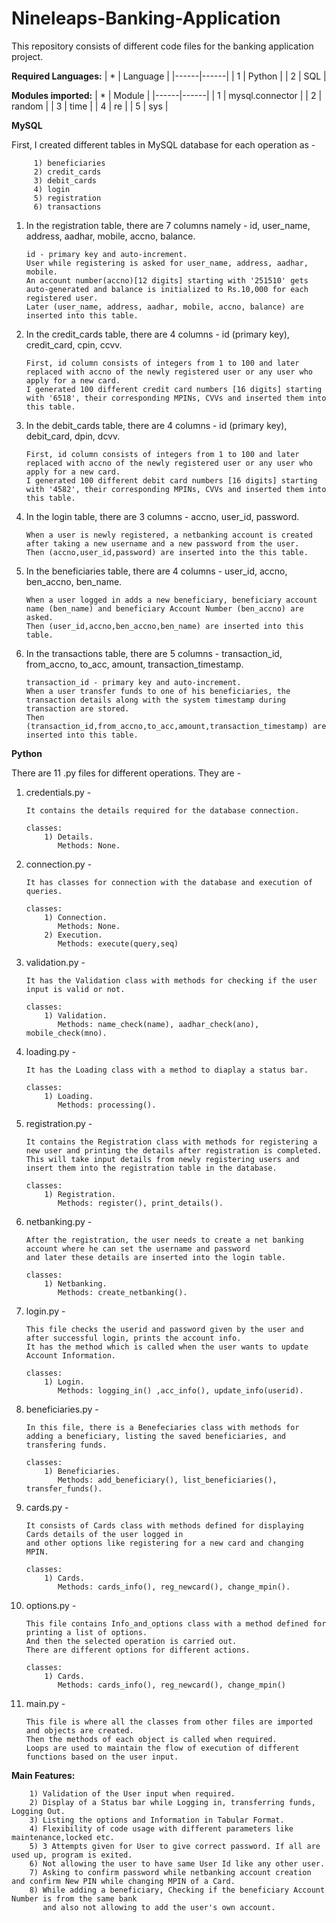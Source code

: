 # Nineleaps-Banking-Application

This repository consists of different code files for the banking application project.

**Required Languages:**
| * | Language |
|------|------|
| 1 | Python |
| 2 | SQL |

**Modules imported:**
| * | Module |
|------|------|
| 1 | mysql.connector |
| 2 | random |
| 3 | time |
| 4 | re |
| 5 | sys |

**MySQL**

First, I created different tables in MySQL database for each operation as -

         1) beneficiaries
         2) credit_cards
         3) debit_cards
         4) login
         5) registration
         6) transactions

1) In the registration table, there are 7 columns namely - id, user_name, address, aadhar, mobile, accno, balance.

       id - primary key and auto-increment.
       User while registering is asked for user_name, address, aadhar, mobile.
       An account number(accno)[12 digits] starting with '251510' gets auto-generated and balance is initialized to Rs.10,000 for each registered user.
       Later (user_name, address, aadhar, mobile, accno, balance) are inserted into this table.
       
2) In the credit_cards table, there are 4 columns - id (primary key), credit_card, cpin, ccvv.

       First, id column consists of integers from 1 to 100 and later replaced with accno of the newly registered user or any user who apply for a new card.
       I generated 100 different credit card numbers [16 digits] starting with '6518', their corresponding MPINs, CVVs and inserted them into this table.
       
3) In the debit_cards table, there are 4 columns - id (primary key), debit_card, dpin, dcvv.

       First, id column consists of integers from 1 to 100 and later replaced with accno of the newly registered user or any user who apply for a new card.
       I generated 100 different debit card numbers [16 digits] starting with '4582', their corresponding MPINs, CVVs and inserted them into this table.
       
4) In the login table, there are 3 columns - accno, user_id, password.

       When a user is newly registered, a netbanking account is created after taking a new username and a new password from the user.
       Then (accno,user_id,password) are inserted into the this table.
       
5) In the beneficiaries table, there are 4 columns - user_id, accno, ben_accno, ben_name.

       When a user logged in adds a new beneficiary, beneficiary account name (ben_name) and beneficiary Account Number (ben_accno) are asked.
       Then (user_id,accno,ben_accno,ben_name) are inserted into this table.
       
6) In the transactions table, there are 5 columns - transaction_id, from_accno, to_acc, amount, transaction_timestamp.

       transaction_id - primary key and auto-increment.
       When a user transfer funds to one of his beneficiaries, the transaction details along with the system timestamp during transaction are stored.
       Then (transaction_id,from_accno,to_acc,amount,transaction_timestamp) are inserted into this table.

**Python**

There are 11 .py files for different operations. They are -

1) credentials.py -

       It contains the details required for the database connection.

       classes:
           1) Details.
              Methods: None.
2) connection.py -

       It has classes for connection with the database and execution of queries.

       classes:
           1) Connection.
              Methods: None.
           2) Execution.
              Methods: execute(query,seq)
3) validation.py -

       It has the Validation class with methods for checking if the user input is valid or not.

       classes:
           1) Validation.
              Methods: name_check(name), aadhar_check(ano), mobile_check(mno).
4) loading.py -

       It has the Loading class with a method to diaplay a status bar.

       classes:
           1) Loading.
              Methods: processing().
5) registration.py -

       It contains the Registration class with methods for registering a new user and printing the details after registration is completed.
       This will take input details from newly registering users and insert them into the registration table in the database.

       classes:
           1) Registration.
              Methods: register(), print_details().
6) netbanking.py -

       After the registration, the user needs to create a net banking account where he can set the username and password
       and later these details are inserted into the login table.

       classes:
           1) Netbanking.
              Methods: create_netbanking().
7) login.py -

       This file checks the userid and password given by the user and after successful login, prints the account info.
       It has the method which is called when the user wants to update Account Information.

       classes:
           1) Login.
              Methods: logging_in() ,acc_info(), update_info(userid).
8) beneficiaries.py -

       In this file, there is a Benefeciaries class with methods for adding a beneficiary, listing the saved beneficiaries, and transfering funds.

       classes:
           1) Beneficiaries.
              Methods: add_beneficiary(), list_beneficiaries(), transfer_funds().
9) cards.py -

       It consists of Cards class with methods defined for displaying Cards details of the user logged in
       and other options like registering for a new card and changing MPIN.

       classes:
           1) Cards.
              Methods: cards_info(), reg_newcard(), change_mpin().
10) options.py -

        This file contains Info_and_options class with a method defined for printing a list of options.
        And then the selected operation is carried out.
        There are different options for different actions.

        classes:
            1) Cards.
               Methods: cards_info(), reg_newcard(), change_mpin()
11) main.py -

        This file is where all the classes from other files are imported and objects are created.
        Then the methods of each object is called when required.
        Loops are used to maintain the flow of execution of different functions based on the user input.

**Main Features:**

        1) Validation of the User input when required.
        2) Display of a Status bar while Logging in, transferring funds, Logging Out.
        3) Listing the options and Information in Tabular Format.
        4) Flexibility of code usage with different parameters like maintenance,locked etc.
        5) 3 Attempts given for User to give correct password. If all are used up, program is exited.
        6) Not allowing the user to have same User Id like any other user.
        7) Asking to confirm password while netbanking account creation and confirm New PIN while changing MPIN of a Card.
        8) While adding a beneficiary, Checking if the beneficiary Account Number is from the same bank
           and also not allowing to add the user's own account.
